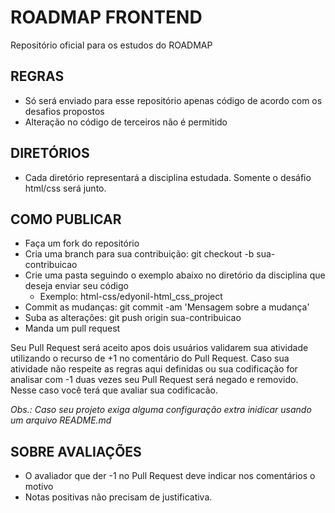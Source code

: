 # ROADMAP FRONTEND
Repositório oficial para os estudos do ROADMAP

## REGRAS
* Só será enviado para esse repositório apenas código de acordo com os desafios propostos
* Alteração no código de terceiros não é permitido

## DIRETÓRIOS
* Cada diretório representará a disciplina estudada. Somente o desáfio html/css será junto.

## COMO PUBLICAR

* Faça um fork do repositório
* Cria uma branch para sua contribuição: git checkout -b sua-contribuicao
* Crie uma pasta seguindo o exemplo abaixo no diretório da disciplina que deseja enviar seu código
  * Exemplo: html-css/edyonil-html_css_project
* Commit as mudanças: git commit -am 'Mensagem sobre a mudança'
* Suba as alterações: git push origin sua-contribuicao
* Manda um pull request

Seu Pull Request será aceito apos dois usuários validarem sua atividade utilizando o recurso de +1 no comentário do Pull Request. Caso sua atividade não respeite as regras aqui definidas ou sua codificação for analisar com -1 duas vezes seu Pull Request será negado e removido. Nesse caso você terá que avaliar sua codificacão.

*Obs.: Caso seu projeto exiga alguma configuração extra inidicar usando um arquivo README.md*

## SOBRE AVALIAÇÕES

* O avaliador que der -1 no Pull Request deve indicar nos comentários o motivo
* Notas positivas não precisam de justificativa.
